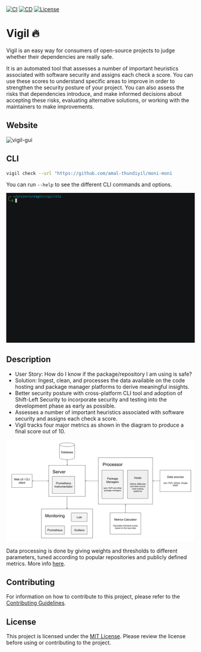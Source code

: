 [![CI](https://github.com/amal-thundiyil/vigil/actions/workflows/ci.yml/badge.svg)](https://github.com/amal-thundiyil/vigil/actions/workflows/ci.yml) 
[![CD](https://github.com/amal-thundiyil/vigil/actions/workflows/cd.yml/badge.svg)](https://github.com/amal-thundiyil/vigil/actions/workflows/cd.yml) 
[![License](https://img.shields.io/badge/License-MIT-green.svg)](https://github.com/amal-thundiyil/vigil/blob/main/LICENSE) 

# Vigil 🔥

Vigil is an easy way for consumers of open-source projects to judge whether their dependencies are really safe.

It is an automated tool that assesses a number of important heuristics associated with software security and assigns each check a score. You can use these scores to understand specific areas to improve in order to strengthen the security posture of your project. You can also assess the risks that dependencies introduce, and make informed decisions about accepting these risks, evaluating alternative solutions, or working with the maintainers to make improvements.

## Website

![vigil-gui](./docs/images/vigil-gui-demo.gif)

## CLI

```sh
vigil check --url "https://github.com/amal-thundiyil/moni-moni
```
You can run `--help` to see the different CLI commands and options.

![vigil-cli](./docs/images/vigil-cli-demo.gif)

## Description

- User Story: How do I know if the package/repository I am using is safe?
- Solution: Ingest, clean, and processes the data available on the code hosting and package manager platforms to derive meaningful insights.
- Better security posture with cross-platform CLI tool and adoption of Shift-Left Security to incorporate security and testing into the development phase as early as possible.
- Assesses a number of important heuristics associated with software security and assigns each check a score.
- Vigil tracks four major metrics as shown in the diagram to produce a final score out of 10.

![vigil-sysarch](./docs/images/vigil-sysarch.jpg)

Data processing is done by giving weights and thresholds to different parameters, tuned according to popular repositories and publicly defined metrics. More info [here](docs/metrics.md).

## Contributing 

For information on how to contribute to this project, please refer to the [Contributing Guidelines](.github/CONTRIBUTING.md).

## License

This project is licensed under the [MIT License](./LICENSE). Please review the license before using or contributing to the project.
